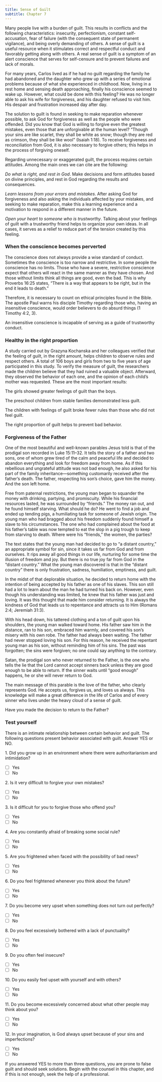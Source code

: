 ```yaml
---
title: Sense of Guilt
subtitle: Chapter 7
---
```


Many people live with a burden of guilt. This results in conflicts and the following characteristics: insecurity, perfectionism, constant self-accusation, fear of failure (with the consequent state of permanent vigilance), and being overly demanding of others. A sense of guilt is a useful resource when it stimulates correct and respectful conduct and favorably getting along with others. A real sense of guilt is a symptom of an alert conscience that serves for self-censure and to prevent failures and lack of morals.

For many years, Carlos lived as if he had no guilt regarding the family he had abandoned and the daughter who grew up with a series of emotional problems because of what she experienced in childhood. Now, living in a rest home and sensing death approaching, finally his conscience seemed to wake up. However, what could be done with this feeling? He was no longer able to ask his wife for forgiveness, and his daughter refused to visit him. His despair and frustration increased day after day.

The solution to guilt is found in seeking to make reparation whenever possible, to ask God for forgiveness as well as the people who were offended. Did you know that God is willing to forgive even the greatest mistakes, even those that are unforgivable at the human level? “Though your sins are like scarlet, they shall be white as snow; though they are red as crimson, they shall be like wool” (Isaiah 1:18). To receive forgiveness and reconciliation from God, it is also necessary to forgive others; this helps in the process of forgiving oneself.

Regarding unnecessary or exaggerated guilt, the process requires certain attitudes. Among the main ones we can cite are the following:

_Do what is right, and rest in God_. Make decisions and form attitudes based on divine principles, and rest in God regarding the results and consequences.

_Learn lessons from your errors and mistakes_. After asking God for forgiveness and also asking the individuals affected by your mistakes, and seeking to make reparation, make this a learning experience and a motivation to respond in a different manner in the future.

_Open your heart to someone who is trustworthy_. Talking about your feelings of guilt with a trustworthy friend helps to organize your own ideas. In all cases, it serves as a relief to reduce part of the tension created by this feeling.

### When the conscience becomes perverted

The conscience does not always provide a wise standard of conduct. Sometimes the conscience is too narrow and restrictive. In some people the conscience has no limits. Those who have a severe, restrictive conscience expect that others will react in the same manner as they have chosen. And those without limits think all things are good, even the bad. This is why Proverbs 16:25 states, “There is a way that appears to be right, but in the end it leads to death.”

Therefore, it is necessary to count on ethical principles found in the Bible. The apostle Paul warns his disciple Timothy regarding those who, having an insensitive conscience, would order believers to do absurd things (1 Timothy 4:2, 3).

An insensitive conscience is incapable of serving as a guide of trustworthy conduct.

### Healthy in the right proportion

A study carried out by Grazyna Kochanska and her colleagues verified that the feeling of guilt, in the right amount, helps children to observe rules and respect others. A total of 106 boys and girls from two to five years of age participated in this study. To verify the measure of guilt, the researchers made the children believe that they had ruined a valuable object. Afterward, they observed the behavior of each one, and the opinion of each child’s mother was requested. These are the most important results:

The girls showed greater feelings of guilt than the boys.

The preschool children from stable families demonstrated less guilt.

The children with feelings of guilt broke fewer rules than those who did not feel guilt.

The right proportion of guilt helps to prevent bad behavior.

### Forgiveness of the Father

One of the most beautiful and well-known parables Jesus told is that of the prodigal son recorded in Luke 15:11–32. It tells the story of a father and two sons, one of whom grew tired of the calm and peaceful life and decided to abandon everything and look for freedom away from home. As if this rebellious and ungrateful attitude was not bad enough, he also asked for his part of the family inheritance—something customarily received after the father’s death. The father, respecting his son’s choice, gave him the money. And the son left home.

Free from paternal restrictions, the young man began to squander the money with drinking, partying, and promiscuity. While his financial resources lasted, he was surrounded by “friends.” The money ran out, and he found himself starving. What should he do? He went to find a job and ended up tending pigs, a humiliating task for someone of Jewish origin. The young man who had bragged about his freedom suddenly found himself a slave to his circumstances. The one who had complained about the food at his father’s table was now tempted to eat the slop in a pig trough to keep from starving to death. Where were his “friends,” the women, the parties?

The text states that the young man had decided to go to “a distant country,” an appropriate symbol for sin, since it takes us far from God and from ourselves. It rips away all good things in our life, nurturing for some time the illusion of freedom and joy. But there is no true joy far from God in the “distant country.” What the young man discovered is that in the “distant country” there is only frustration, sadness, humiliation, emptiness, and guilt.

In the midst of that deplorable situation, he decided to return home with the intention of being accepted by his father as one of his slaves. This son still had a lot to learn about the man he had turned his back on. However, even though his understanding was limited, he knew that his father was just and loving. It was this thought that made him consider returning. It is always the kindness of God that leads us to repentance and attracts us to Him (Romans 2:4; Jeremiah 31:3).

With his head down, his tattered clothing and a ton of guilt upon his shoulders, the young man walked toward home. His father saw him in the distance, ran to his son, embraced him warmly, and covered his son’s misery with his own robe. The father had always been waiting. The father had never stopped loving his son. For this reason, he received the repentant young man as his son, without reminding him of his sins. The past was forgotten; the sins were forgiven; no one could say anything to the contrary.

Satan, the prodigal son who never returned to the Father, is the one who tells the lie that the Lord cannot accept sinners back unless they are good enough to be able to return. If the sinner waits until “good enough” happens, he or she will never return to God.

The main message of this parable is the love of the father, who clearly represents God. He accepts us, forgives us, and loves us always. This knowledge will make a great difference in the life of Carlos and of every sinner who lives under the heavy cloud of a sense of guilt.

Have you made the decision to return to the Father?

### Test yourself

There is an intimate relationship between certain behavior and guilt. The following questions present behavior associated with guilt. Answer YES or NO.

1\. Did you grow up in an environment where there were authoritarianism and intimidation?

- [ ] Yes
- [ ] No

2\. Is it very difficult to forgive your own mistakes?

- [ ] Yes
- [ ] No

3\. Is it difficult for you to forgive those who offend you?

- [ ] Yes
- [ ] No

4\. Are you constantly afraid of breaking some social rule?

- [ ] Yes
- [ ] No

5\. Are you frightened when faced with the possibility of bad news?

- [ ] Yes
- [ ] No

6\. Do you feel frightened whenever you think about the future?

- [ ] Yes
- [ ] No

7\. Do you become very upset when something does not turn out perfectly?

- [ ] Yes
- [ ] No

8\. Do you feel excessively bothered with a lack of punctuality?

- [ ] Yes
- [ ] No

9\. Do you often feel insecure?

- [ ] Yes
- [ ] No

10\. Do you easily feel upset with yourself and with others?

- [ ] Yes
- [ ] No

11\. Do you become excessively concerned about what other people may think about you?

- [ ] Yes
- [ ] No

12\. In your imagination, is God always upset because of your sins and imperfections?

- [ ] Yes
- [ ] No

If you answered YES to more than three questions, you are prone to false guilt and should seek solutions. Begin with the counsel in this chapter, and if this is not enough, seek the help of a professional.